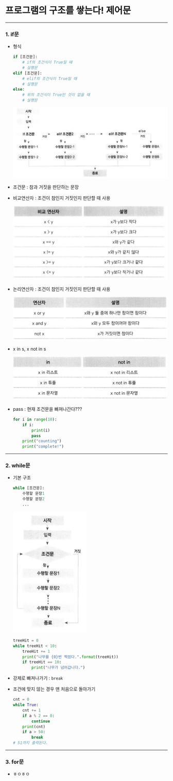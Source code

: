 # 프로그램의 구조를 쌓는다! 제어문

-----

### 1. if문

- 형식
    ```python
    if [조건문]:
        # if의 조건식이 True일 때
        # 실행문
    elif [조건문]:
        # elif의 조건식이 True일 때
        # 실행문
    else:
        # 위의 조건식이 True인 것이 없을 때
        # 실행문
    ```

    ![ifelif](../images/if_elif.PNG)
- 조건문 : 참과 거짓을 판단하는 문장
- 비교연산자 : 조건이 참인지 거짓인지 판단할 때 사용

    ![비교연산자](../images/compare.PNG)
- 논리연산자 : 조건이 참인지 거짓인지 판단할 때 사용

    ![논리연산자](../images/logical.PNG)
- x in s, x not in s

    ![in, not in](../images/innotin.PNG)
- pass : 현재 조건문을 빠져나간다???
    ```python
    for i in range(10):
        if i:
            print(i)
            pass
        print("counting")
        print("complete!")
    ```

-----

### 2. while문

- 기본 구조
    ```python
    while [조건문]:
        수행할 문장1
        수행할 문장2
        ...
    ```

    ![while flow](../images/while.PNG)
    ```python
    treeHit = 0
    while treeHit < 10:
        treeHit += 1
        print("나무를 {0}번 찍었다.".format(treeHit))
        if treeHit == 10:
            print("나무가 넘어갑니다.")
    ```
- 강제로 빠져나가기 : `break`
- 조건에 맞지 않는 경우 맨 처음으로 돌아가기
    ```python
    cnt = 0
    while True:
        cnt += 1
        if a % 2 == 0:
            continue
        print(cnt)
        if a > 50:
            break
    # 51까지 출력된다.
    ```

-----

### 3. for문

- ㅎㅇㅎㅇ